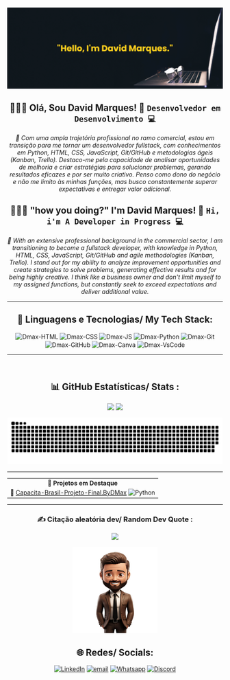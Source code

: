 <p align="center">
    <img width="850" src="banner.png" alt="banner">
</p>

<div align="center">
  
## 👨🏽‍💻 Olá, Sou David Marques! 👋 **`Desenvolvedor em Desenvolvimento 💻`**
*💬 Com uma ampla trajetória profissional no ramo comercial, estou em transição para me tornar um desenvolvedor fullstack, com conhecimentos em Python, HTML, CSS, JavaScript, Git/GitHub e metodologias ágeis (Kanban, Trello). Destaco-me pela capacidade de analisar oportunidades de melhoria e criar estratégias para solucionar problemas, gerando resultados eficazes e por ser muito criativo. Penso como dono do negócio e não me limito às minhas funções, mas busco constantemente superar expectativas e entregar valor adicional.*
<br>

## 👨🏽‍💻 "how you doing?" I'm David Marques! 👋 **`Hi, i'm A Developer in Progress 💻`**
*💬 With an extensive professional background in the commercial sector, I am transitioning to become a fullstack developer, with knowledge in Python, HTML, CSS, JavaScript, Git/GitHub and agile methodologies (Kanban, Trello). I stand out for my ability to analyze improvement opportunities and create strategies to solve problems, generating effective results and for being highly creative. I think like a business owner and don't limit myself to my assigned functions, but constantly seek to exceed expectations and deliver additional value.*

---

## 🤖 Linguagens e Tecnologias/ My Tech Stack:
<div style="display: inline_block">
  <img align="center" alt="Dmax-HTML" height="40" width="50" src="https://cdn.jsdelivr.net/gh/devicons/devicon@latest/icons/html5/html5-original.svg">
  <img align="center" alt="Dmax-CSS" height="40" width="50" src="https://cdn.jsdelivr.net/gh/devicons/devicon@latest/icons/css3/css3-original.svg">
  <img align="center" alt="Dmax-JS" height="40" width="50" src="https://cdn.jsdelivr.net/gh/devicons/devicon@latest/icons/javascript/javascript-original.svg">
  <img align="center" alt="Dmax-Python" height="40" width="50" src="https://cdn.jsdelivr.net/gh/devicons/devicon@latest/icons/python/python-original.svg">
  <img align="center" alt="Dmax-Git" height="40" width="50" src="https://cdn.jsdelivr.net/gh/devicons/devicon@latest/icons/git/git-original.svg">
  <img align="center" alt="Dmax-GitHub" height="40" width="50" src="https://cdn.jsdelivr.net/gh/devicons/devicon@latest/icons/github/github-original.svg">
  <img align="center" alt="Dmax-Canva" height="40" width="50" src="https://cdn.jsdelivr.net/gh/devicons/devicon@latest/icons/canva/canva-original.svg">
  <img align="center" alt="Dmax-VsCode" height="40" width="50" src="https://cdn.jsdelivr.net/gh/devicons/devicon@latest/icons/visualstudio/visualstudio-original.svg">
</div>

---

<br>

## 📊 GitHub Estatísticas/ Stats :
<p align="center">
  <img src="https://github-contributor-stats.vercel.app/api?username=DavidMax90&limit=5&theme=chartreuse-dark&combine_all_yearly_contributions=true" width="40%" />
  <img src="https://github-readme-stats.vercel.app/api?username=DavidMax90&theme=chartreuse-dark&hide_border=false&include_all_commits=true&count_private=true" width="39%" />
</p>

![snake](github-user-contribution.svg)

<table>
  <tr>
    <td align="center">
      <b> 🚀 Projetos em Destaque </b>
    </td>
  </tr>
  <tr>
    <td align="center">
      📌 <a href="https://github.com/Davidmax90/Capacita-Brasil-Projeto-Final.ByDMax">Capacita-Brasil-Projeto-Final.ByDMax</a> 
      <img src="https://img.shields.io/badge/Python-3776AB?style=flat&logo=python&logoColor=FFD43B" alt="Python">
    </td>
  </tr>
  
---
</table>

---

### ✍️ Citação aleatória dev/ Random Dev Quote :
![](https://quotes-github-readme.vercel.app/api?type=horizontal&theme=dark)

<img width="200" src="myfiured.jpg" alt="Material Bread logo">
</div>

<div align="center">
  
## 🌐 Redes/ Socials:
[![LinkedIn](https://img.shields.io/badge/LinkedIn-%230077B5.svg?logo=linkedin&logoColor=white&style=for-the-badge)](https://www.linkedin.com/in/davidmarques90/)
[![email](https://img.shields.io/badge/Email-D14836?logo=gmail&logoColor=white&style=for-the-badge)](mailto:davidmarques90@outlook.com)
[![Whatsapp](https://img.shields.io/badge/WhatsApp-25D366?logo=whatsapp&logoColor=white&style=for-the-badge)](https://api.whatsapp.com/send?phone=5585982216221&text=Ol%C3%A1%20David!%0A)
[![Discord](https://img.shields.io/badge/Discord-%237289DA.svg?logo=discord&logoColor=white&style=for-the-badge)](https://discord.gg/ebDFpfDU)
</div>
